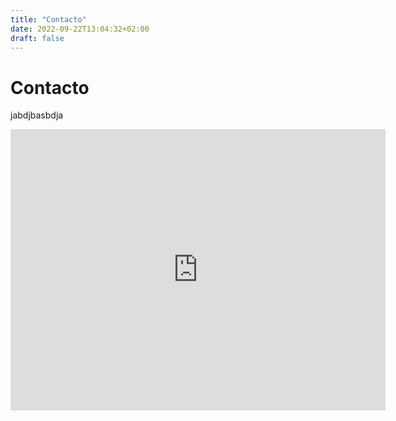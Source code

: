 ```yaml
---
title: "Contacto"
date: 2022-09-22T13:04:32+02:00
draft: false
---
```


# Contacto


jabdjbasbdja


<iframe src="https://www.google.com/maps/embed?pb=!1m18!1m12!1m3!1d11925.220050644923!2d-0.9347547020785802!3d41.64915148155507!2m3!1f0!2f0!3f0!3m2!1i1024!2i768!4f13.1!3m3!1m2!1s0xd596b22f6b9f321%3A0xd6fc91a106797562!2sCPIFP%20Los%20Enlaces!5e0!3m2!1ses!2ses!4v1663846567213!5m2!1ses!2ses" width="600" height="450" style="border:0;" allowfullscreen="" loading="lazy" referrerpolicy="no-referrer-when-downgrade"></iframe>
